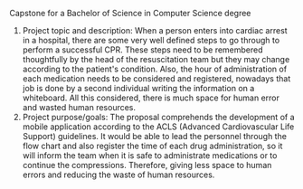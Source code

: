 Capstone for a Bachelor of Science in Computer Science degree

1.	Project topic and description:
When a person enters into cardiac arrest in a hospital, there are some very well defined steps to go through to perform a successful CPR. These steps need to be remembered thoughtfully by the head of the resuscitation team but they may change according to the patient's condition. Also, the hour of administration of each medication needs to be considered and registered, nowadays that job is done by a second individual writing the information on a whiteboard. All this considered, there is much space for human error and wasted human resources.
2.	Project purpose/goals:
The proposal comprehends the development of a mobile application according to the ACLS (Advanced Cardiovascular Life Support) guidelines. It would be able to lead the personnel through the flow chart and also register the time of each drug administration, so it will inform the team when it is safe to administrate medications or to continue the compressions. Therefore, giving less space to human errors and reducing the waste of human resources.
